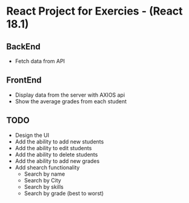 # React Project for Exercies - (React 18.1)

## BackEnd

- Fetch data from API 

## FrontEnd

- Display data from the server with AXIOS api
- Show the average grades from each student

## TODO

- Design the UI
- Add the ability to add new students
- Add the ability to edit students
- Add the ability to delete students
- Add the ability to add new grades
- Add shearch functionality
    - Search by name
    - Search by City
    - Search by skills
    - Search by grade (best to worst)


    